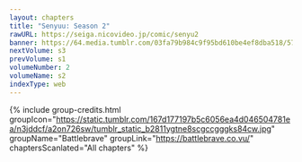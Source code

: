 ```yaml
---
layout: chapters
title: "Senyuu: Season 2"
rawURL: https://seiga.nicovideo.jp/comic/senyu2
banner: https://64.media.tumblr.com/03fa79b984c9f95bd610be4ef8dba518/575fc4c0af0d5403-c1/s1280x1920/83a48f21f0140c39b5f75f527cc37f3f8e285876.png
nextVolume: s3
prevVolume: s1
volumeNumber: 2
volumeName: s2
indexType: web
---
```


{% include group-credits.html 
  groupIcon="https://static.tumblr.com/167d177197b5c6056ea4d046504781ea/n3jddcf/a2on726sw/tumblr_static_b2811ygtne8scgccgggks84cw.jpg"
  groupName="Battlebrave"
  groupLink="https://battlebrave.co.vu/"
  chaptersScanlated="All chapters"
%}
